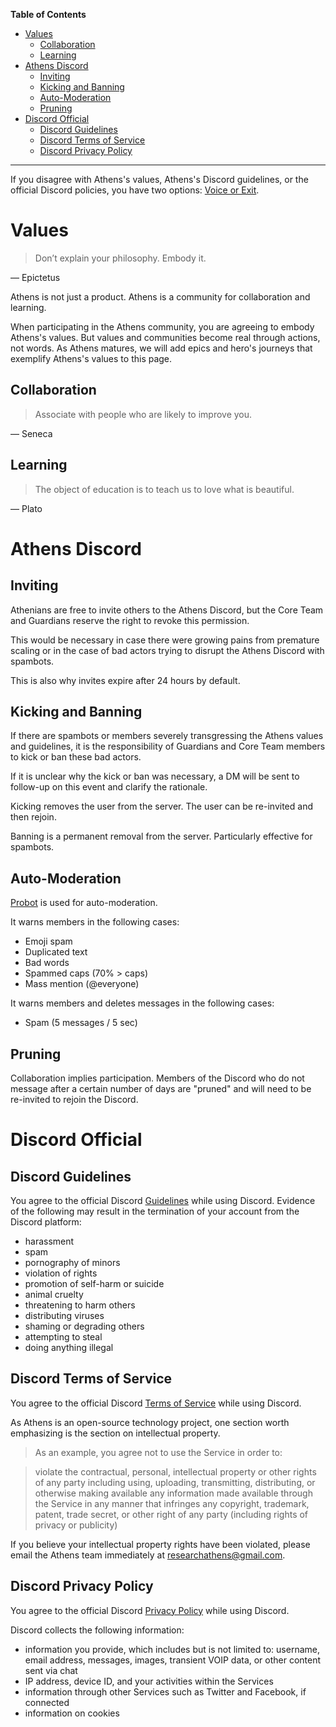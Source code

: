 **Table of Contents**

- [Values](#values)
  * [Collaboration](#collaboration)
  * [Learning](#learning)
- [Athens Discord](#athens-discord)
  * [Inviting](#inviting)
  * [Kicking and Banning](#kicking-and-banning)
  * [Auto-Moderation](#auto-moderation)
  * [Pruning](#pruning)
- [Discord Official](#discord-official)
  * [Discord Guidelines](#discord-guidelines)
  * [Discord Terms of Service](#discord-terms-of-service)
  * [Discord Privacy Policy](#discord-privacy-policy)

---

If you disagree with Athens's values, Athens's Discord guidelines, or the official Discord policies, you have two options: [Voice or Exit](https://www.youtube.com/watch?v=cOubCHLXT6A).

# Values
> Don’t explain your philosophy. Embody it.

— Epictetus

Athens is not just a product. Athens is a community for collaboration and learning.

When participating in the Athens community, you are agreeing to embody Athens's values. But values and communities become real through actions, not words. As Athens matures, we will add epics and hero's journeys that exemplify Athens's values to this page.

## Collaboration

> Associate with people who are likely to improve you.

— Seneca

## Learning

> The object of education is to teach us to love what is beautiful.

— Plato

# Athens Discord

## Inviting

Athenians are free to invite others to the Athens Discord, but the Core Team and Guardians reserve the right to revoke this permission.

This would be necessary in case there were growing pains from premature scaling or in the case of bad actors trying to disrupt the Athens Discord with spambots.

This is also why invites expire after 24 hours by default.

## Kicking and Banning

If there are spambots or members severely transgressing the Athens values and guidelines, it is the responsibility of Guardians and Core Team members to kick or ban these bad actors.

If it is unclear why the kick or ban was necessary, a DM will be sent to follow-up on this event and clarify the rationale.

Kicking removes the user from the server. The user can be re-invited and then rejoin.

Banning is a permanent removal from the server. Particularly effective for spambots.

## Auto-Moderation

[Probot](probot.io) is used for auto-moderation.

It warns members in the following cases:

- Emoji spam
- Duplicated text
- Bad words
- Spammed caps (70% > caps)
- Mass mention (@everyone)

It warns members and deletes messages in the following cases:

- Spam (5 messages / 5 sec)

## Pruning

Collaboration implies participation. Members of the Discord who do not message after a certain number of days are "pruned" and will need to be re-invited to rejoin the Discord.

# Discord Official

## Discord Guidelines

You agree to the official Discord [Guidelines](https://discord.com/guidelines) while using Discord. Evidence of the following may result in the termination of your account from the Discord platform:

- harassment
- spam
- pornography of minors
- violation of rights
- promotion of self-harm or suicide
- animal cruelty
- threatening to harm others
- distributing viruses
- shaming or degrading others
- attempting to steal
- doing anything illegal

## Discord Terms of Service

You agree to the official Discord [Terms of Service](https://discord.com/terms) while using Discord.

As Athens is an open-source technology project, one section worth emphasizing is the section on intellectual property.

> As an example, you agree not to use the Service in order to:

> violate the contractual, personal, intellectual property or other rights of any party including using, uploading, transmitting, distributing, or otherwise making available any information made available through the Service in any manner that infringes any copyright, trademark, patent, trade secret, or other right of any party (including rights of privacy or publicity)

If you believe your intellectual property rights have been violated, please email the Athens team immediately at researchathens@gmail.com.

## Discord Privacy Policy

You agree to the official Discord [Privacy Policy](https://discord.com/privacy) while using Discord.

Discord collects the following information:

- information you provide, which includes but is not limited to: username, email address, messages, images, transient VOIP data, or other content sent via chat
- IP address, device ID, and your activities within the Services
- information through other Services such as Twitter and Facebook, if connected
- information on cookies
